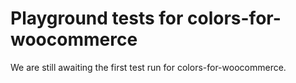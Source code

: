# Playground tests for colors-for-woocommerce
We are still awaiting the first test run for colors-for-woocommerce.

